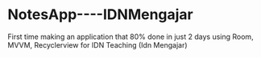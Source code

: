 # NotesApp----IDNMengajar

First time making an application that 80% done in just 2 days using Room, MVVM, Recyclerview for IDN Teaching (Idn Mengajar) 
